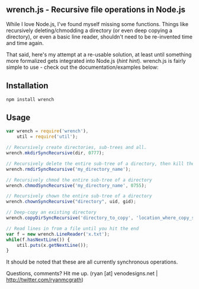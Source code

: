 wrench.js - Recursive file operations in Node.js
----------------------------------------------------------------------------
While I love Node.js, I've found myself missing some functions. Things like
recursively deleting/chmodding a directory (or even deep copying a directory),
or even a basic line reader, shouldn't need to be re-invented time and time again.

That said, here's my attempt at a re-usable solution, at least until something
more formalized gets integrated into Node.js (*hint hint*). wrench.js is fairly simple
to use - check out the documentation/examples below:

Installation
-----------------------------------------------------------------------------

    npm install wrench

Usage
-----------------------------------------------------------------------------
``` javascript
var wrench = require('wrench'),
	util = require('util');

// Recursively create directories, sub-trees and all.
wrench.mkdirSyncRecursive(dir, 0777);

// Recursively delete the entire sub-tree of a directory, then kill the directory
wrench.rmdirSyncRecursive('my_directory_name');

// Recursively chmod the entire sub-tree of a directory
wrench.chmodSyncRecursive('my_directory_name', 0755);

// Recursively chown the entire sub-tree of a directory
wrench.chownSyncRecursive("directory", uid, gid);

// Deep-copy an existing directory
wrench.copyDirSyncRecursive('directory_to_copy', 'location_where_copy_should_end_up');

// Read lines in from a file until you hit the end
var f = new wrench.LineReader('x.txt');
while(f.hasNextLine()) {
	util.puts(x.getNextLine());
}
```
It should be noted that these are all currently synchronous operations. 

Questions, comments? Hit me up. (ryan [at] venodesigns.net | http://twitter.com/ryanmcgrath)
